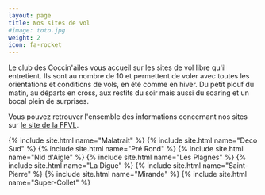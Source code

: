 ```yaml
---
layout: page
title: Nos sites de vol
#image: toto.jpg
weight: 2
icon: fa-rocket
---
```

Le club des Coccin'ailes vous accueil sur les sites de vol libre qu'il entretient. Ils sont au nombre de 10 et permettent de voler avec toutes les orientations et conditions de vols, en été comme en hiver. Du petit plouf du matin, au départs en cross, aux restits du soir mais aussi du soaring et un bocal plein de surprises.

Vous pouvez retrouver l'ensemble des informations concernant nos sites sur [le site de la FFVL](http://federation.ffvl.fr/sites_pratique/voir/682).

{% include site.html name="Malatrait" %}
{% include site.html name="Deco Sud" %}
{% include site.html name="Pré Rond" %}
{% include site.html name="Nid d'Aigle" %}
{% include site.html name="Les Plagnes" %}
{% include site.html name="La Digue" %}
{% include site.html name="Saint-Pierre" %}
{% include site.html name="Mirande" %}
{% include site.html name="Super-Collet" %}
